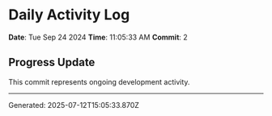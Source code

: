 # Daily Activity Log

**Date**: Tue Sep 24 2024
**Time**: 11:05:33 AM
**Commit**: 2

## Progress Update

This commit represents ongoing development activity.

---
Generated: 2025-07-12T15:05:33.870Z
